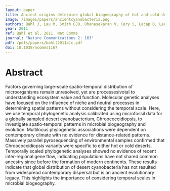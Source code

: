 ```yaml
---
layout: paper
title: Ancient origins determine global biogeography of hot and cold desert cyanobacteria. 
image: /images/papers/ancientcyanobacteria.png
authors: Bahl J, Lau M, Smith GJD, Dhanasekaran V, Cary S, Lacap D, Lee C, Papke R, Warren-Rhodes K, Wong F, McKay C, Pointing SB. 
year: 2011
ref: Bahl et al. 2011. Nat Comms
journal: "Nature Communications 2: 163"
pdf: /pdfs/papers/bahl(2011a)c.pdf
doi: 10.1038/ncomms1167
---
```


# Abstract

Factors governing large-scale spatio-temporal distribution of microorganisms remain unresolved, yet are processesivotal to understanding ecosystem value and function. 
Molecular genetic analyses have focused on the influence of niche and neutral processes in determining spatial patterns without considering the temporal scale. 
Here, we use temporal phylogenetic analysis calibrated using microfossil data for a globally sampled desert cyanobacterium, Chroococcidiopsis, to investigate spatio-temporal patterns in microbial biogeography and evolution. 
Multilocus phylogenetic associations were dependent on contemporary climate with no evidence for distance-related patterns. 
Massively parallel pyrosequencing of environmental samples confirmed that Chroococcidiopsis variants were specific to either hot or cold deserts. 
Temporally scaled phylogenetic analyses showed no evidence of recent inter-regional gene flow, indicating populations have not shared common ancestry since before the formation of modern continents. 
These results indicate that global distribution of desert cyanobacteria has not resulted from widespread contemporary dispersal but is an ancient evolutionary legacy. 
This highlights the importance of considering temporal scales in microbial biogeography.